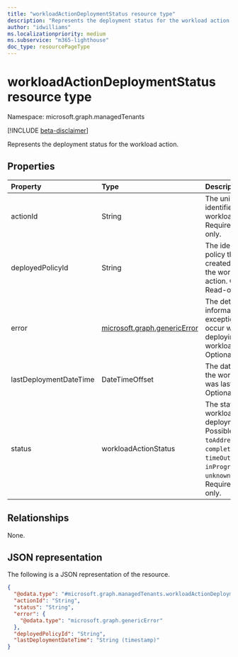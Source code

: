 ```yaml
---
title: "workloadActionDeploymentStatus resource type"
description: "Represents the deployment status for the workload action."
author: "idwilliams"
ms.localizationpriority: medium
ms.subservice: "m365-lighthouse"
doc_type: resourcePageType
---
```


# workloadActionDeploymentStatus resource type

Namespace: microsoft.graph.managedTenants

[!INCLUDE [beta-disclaimer](../../includes/beta-disclaimer.md)]

Represents the deployment status for the workload action.

## Properties
|Property|Type|Description|
|:---|:---|:---|
|actionId|String|The unique identifier for the workload action. Required. Read-only.|
|deployedPolicyId|String|The identifier of any policy that was created by applying the workload action. Optional. Read-only.|
|error|[microsoft.graph.genericError](../resources/genericerror.md)|The detailed information for exceptions that occur when deploying the workload action. Optional. Required.|
|lastDeploymentDateTime|DateTimeOffset|The date and time the workload action was last deployed. Optional.|
|status|workloadActionStatus|The status of the workload action deployment. Possible values are: `toAddress`, `completed`, `error`, `timeOut`, `inProgress`, `unknownFutureValue`. Required. Read-only.|

## Relationships
None.

## JSON representation
The following is a JSON representation of the resource.
<!-- {
  "blockType": "resource",
  "@odata.type": "microsoft.graph.managedTenants.workloadActionDeploymentStatus"
}
-->
``` json
{
  "@odata.type": "#microsoft.graph.managedTenants.workloadActionDeploymentStatus",
  "actionId": "String",
  "status": "String",
  "error": {
    "@odata.type": "microsoft.graph.genericError"
  },
  "deployedPolicyId": "String",
  "lastDeploymentDateTime": "String (timestamp)"
}
```
